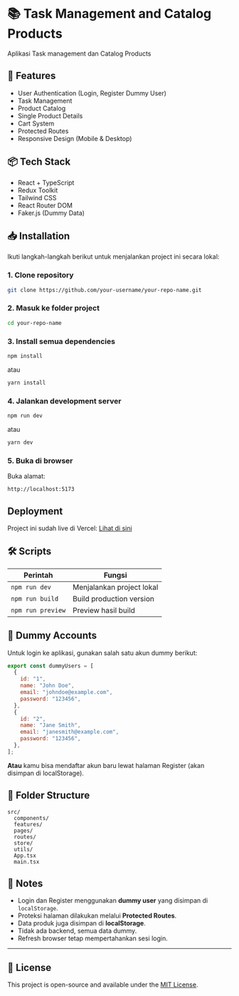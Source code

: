 # 📚 Task Management and Catalog Products

Aplikasi Task management dan Catalog Products

## 🚀 Features

- User Authentication (Login, Register Dummy User)
- Task Management
- Product Catalog
- Single Product Details
- Cart System
- Protected Routes
- Responsive Design (Mobile & Desktop)

## 📦 Tech Stack

- React + TypeScript
- Redux Toolkit
- Tailwind CSS
- React Router DOM
- Faker.js (Dummy Data)

## 📥 Installation

Ikuti langkah-langkah berikut untuk menjalankan project ini secara lokal:

### 1. Clone repository

```bash
git clone https://github.com/your-username/your-repo-name.git
```

### 2. Masuk ke folder project

```bash
cd your-repo-name
```

### 3. Install semua dependencies

```bash
npm install
```
atau
```bash
yarn install
```

### 4. Jalankan development server

```bash
npm run dev
```
atau
```bash
yarn dev
```

### 5. Buka di browser

Buka alamat:

```
http://localhost:5173
```

## Deployment

Project ini sudah live di Vercel: [Lihat di sini]([https://your-project.vercel.app](https://dot-indo-project-123.vercel.app/))

## 🛠️ Scripts

| Perintah          | Fungsi                      |
| ----------------- | ---------------------------- |
| `npm run dev`      | Menjalankan project lokal     |
| `npm run build`    | Build production version     |
| `npm run preview`  | Preview hasil build          |

## 👤 Dummy Accounts

Untuk login ke aplikasi, gunakan salah satu akun dummy berikut:

```javascript
export const dummyUsers = [
  {
    id: "1",
    name: "John Doe",
    email: "johndoe@example.com",
    password: "123456",
  },
  {
    id: "2",
    name: "Jane Smith",
    email: "janesmith@example.com",
    password: "123456",
  },
];
```

**Atau** kamu bisa mendaftar akun baru lewat halaman Register (akan disimpan di localStorage).

## 🧩 Folder Structure

```
src/
  components/
  features/
  pages/
  routes/
  store/
  utils/
  App.tsx
  main.tsx
```

## 📝 Notes

- Login dan Register menggunakan **dummy user** yang disimpan di `localStorage`.
- Proteksi halaman dilakukan melalui **Protected Routes**.
- Data produk juga disimpan di **localStorage**.
- Tidak ada backend, semua data dummy.
- Refresh browser tetap mempertahankan sesi login.

---

## 📄 License

This project is open-source and available under the [MIT License](LICENSE).


